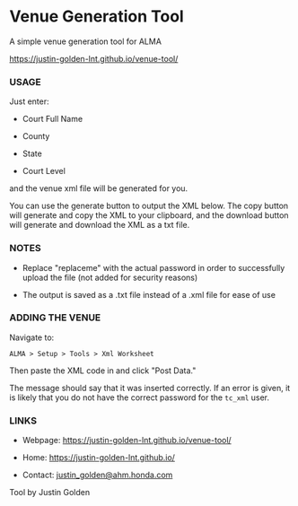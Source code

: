 # Venue Generation Tool

A simple venue generation tool for ALMA

https://justin-golden-lnt.github.io/venue-tool/

### USAGE

Just enter:

- Court Full Name

- County

- State

- Court Level

and the venue xml file will be generated for you.

You can use the generate button to output the XML below. The copy button will generate and copy the XML to your clipboard, and the download button will generate and download the XML as a txt file.

### NOTES

- Replace "replaceme" with the actual password in order to successfully upload the file (not added for security reasons)

- The output is saved as a .txt file instead of a .xml file for ease of use

### ADDING THE VENUE

Navigate to:

`ALMA > Setup > Tools > Xml Worksheet`

Then paste the XML code in and click "Post Data."

The message should say that it was inserted correctly. If an error is given, it is likely that you do not have the correct password for the `tc_xml` user.

### LINKS

- Webpage: https://justin-golden-lnt.github.io/venue-tool/

- Home: https://justin-golden-lnt.github.io/

- Contact: justin_golden@ahm.honda.com

Tool by Justin Golden
